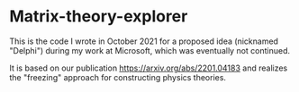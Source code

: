 # Matrix-theory-explorer

This is the code I wrote in October 2021 for a proposed idea (nicknamed "Delphi") during my work at Microsoft, which was eventually not continued.

It is based on our publication https://arxiv.org/abs/2201.04183 and realizes the "freezing" approach for constructing physics theories.

